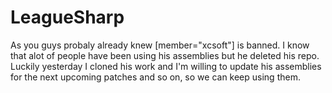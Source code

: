 LeagueSharp
===========
As you guys probaly already knew [member="xcsoft"] is banned. I know that alot of people have been using his assemblies but he deleted his repo. Luckily yesterday I cloned his work and I'm willing to update his assemblies for the next upcoming patches and so on, so we can keep using them.
